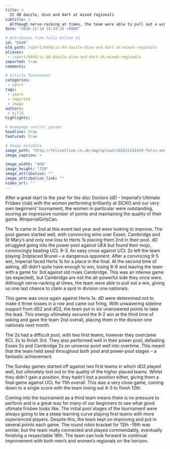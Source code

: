 ```yaml
---
title: >
  IC dD dazzle, dive and dart at mixed regionals
subtitle: >
  Although nerve-racking at times, the team were able to pull out a win
date: "2016-11-14 14:19:25 +0000"

# Attributes from Felix Online V1
id: "6448"
old_path: /sport/6448/ic-dd-dazzle-dive-and-dart-at-mixed-regionals
aliases:
 - /sport/6448/ic-dd-dazzle-dive-and-dart-at-mixed-regionals
imported: true
comments:

# Article Taxonomies
categories:
 - sport
tags:
 - sport
 - imported
 - image
authors:
 - ajf14
highlights:

# Homepage control params
headline: true
featured: true

# Image metadata
image_path: "http://felixonline.co.uk/img/upload/201611141419-felix-and it was all yellow - smiles all round.jpg"
image_caption: >

image_width: "960"
image_height: "720"
image_attribution: ""
image_attribution_link: ""
video_url: ""
---
```


After a great start to the year for the disc Doctors (dD - Imperial’s Ultimate Frisbee club) with the women performing brilliantly at SICKO and our very own beginners’ tournament, the women in particular were outstanding, scoring an impressive number of points and maintaining the quality of their game. #ImperialGirlsCan.

The 1s came in 2nd at this event last year and were looking to improve. The pool games started well, with convincing wins over Essex, Cambridge and St Mary’s and only one loss to Herts 1s placing them 2nd in their pool. dD struggled going into the power pool against UEA but found their mojo, convincingly beating UCL 9-3. An easy cross against UCL 2s left the team playing 3rdplaced Brunel – a dangerous opponent. After a convincing 9-5 win, Imperial faced Herts 1s for a place in the final. At the second time of asking, dD didn’t quite have enough to win, losing 8-6 and leaving the team with a game for 3rd against old rivals Cambridge. This was an intense game (as expected), but Cambridge are not the all-powerful side they once were. Although nerve-racking at times, the team were able to pull out a win, giving us one last chance to claim a spot in division one nationals.

This game was once again against Herts 1s. dD were determined not to make it three losses in a row and came out firing. With unwavering sideline support from dD2 and dD3, the team put in six unanswered points to take the lead. This energy ultimately secured the 9-2 win at the third time of asking and gave the team 2nd overall, placing them in the division one nationals next month.

The 2s had a difficult pool, with two first teams, however they overcame KCL 2s to finish 3rd. They also performed well in their power pool, defeating Essex 2s and Cambridge 2s on universe point well into overtime. This meant that the team held seed throughout both pool and power-pool stages – a fantastic achievement.

The Sunday games started off against two first teams in which dD2 played well, but ultimately lost out to the quality of the higher placed teams. Whilst they didn’t gain a position, they hadn’t lost a position either, giving them a final game against UCL for 11th overall. This was a very close game, coming down to a single score with the team losing out 4-3 to finish 12th.

Coming into the tournament as a third team means there is no pressure to perform and is a great way for many of our beginners to see what good ultimate frisbee looks like. The initial pool stages of the tournament were always going to be a steep learning curve playing first teams with more experienced players. Despite this, the team kept on improving and put in several points each game. The round robin bracket for 13th -19th was similar, but the team really connected and played commendably, eventually finishing a respectable 18th. The team can look forward to continual improvement with both men’s and women’s regionals on the horizon.
